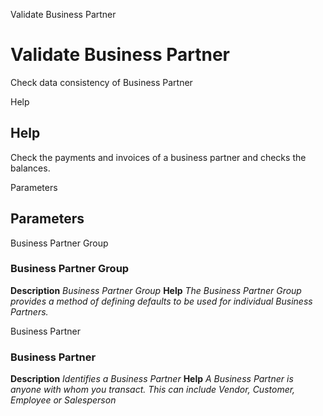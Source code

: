 
Validate Business Partner
# Validate Business Partner


Check data consistency of Business Partner

Help
## Help

Check the payments and invoices of a business partner and checks the balances.

Parameters
## Parameters


Business Partner Group
### Business Partner Group

**Description**
 *Business Partner Group*
**Help**
 *The Business Partner Group provides a method of defining defaults to be used for individual Business Partners.*

Business Partner
### Business Partner

**Description**
 *Identifies a Business Partner*
**Help**
 *A Business Partner is anyone with whom you transact.  This can include Vendor, Customer, Employee or Salesperson*
